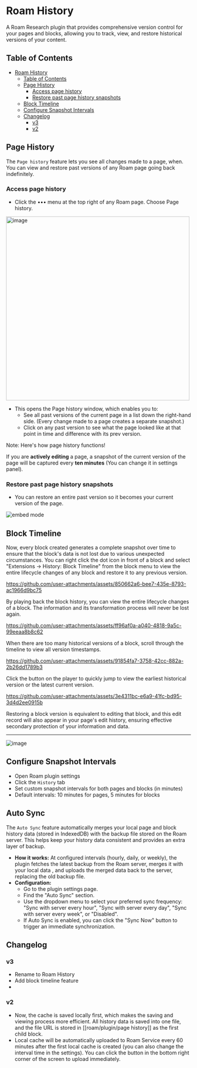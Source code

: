 # Roam History

A Roam Research plugin that provides comprehensive version control for your pages and blocks, allowing you to track, view, and restore historical versions of your content.


## Table of Contents
- [Roam History](#roam-history)
  - [Table of Contents](#table-of-contents)
  - [Page History](#page-history)
    - [Access page history](#access-page-history)
    - [Restore past page history snapshots](#restore-past-page-history-snapshots)
  - [Block Timeline](#block-timeline)
  - [Configure Snapshot Intervals](#configure-snapshot-intervals)
  - [Changelog](#changelog)
    - [v3](#v3)
    - [v2](#v2)



## Page History
The `Page history` feature lets you see all changes made to a page, when. You can view and restore past versions of any Roam page going back indefinitely.


### Access page history

- Click the ••• menu at the top right of any Roam page. Choose Page history.

<img width="500" alt="image" src="https://user-images.githubusercontent.com/23192045/212555750-0537af6b-1045-4b37-a5b6-37a990dea46e.png">


- This opens the Page history window, which enables you to:
  - See all past versions of the current page in a list down the right-hand side. (Every change made to a page creates a separate snapshot.)
  - Click on any past version to see what the page looked like at that point in time and difference with its prev version.

Note: Here's how page history functions!


If you are **actively editing** a page, a snapshot of the current version of the page will be captured every **ten minutes** (You can change it in settings panel).

### Restore past page history snapshots

- You can restore an entire past version so it becomes your current version of the page.


![embed mode](https://user-images.githubusercontent.com/23192045/212555992-d058c221-a59c-4774-9cf4-a62f8b064a6a.gif)



## Block Timeline

Now, every block created generates a complete snapshot over time to ensure that the block's data is not lost due to various unexpected circumstances. You can right click the dot icon in front of a block and select "Extensions -> History: Block Timeline" from the block menu to view the entire lifecycle changes of any block and restore it to any previous version.


https://github.com/user-attachments/assets/850662a6-bee7-435e-8793-ac1966d9bc75


By playing back the block history, you can view the entire lifecycle changes of a block. The information and its transformation process will never be lost again.



https://github.com/user-attachments/assets/ff96af0a-a040-4818-9a5c-99eeaa8b8c62

When there are too many historical versions of a block, scroll through the timeline to view all version timestamps.

https://github.com/user-attachments/assets/91854fa7-3758-42cc-882a-2b26dd1789b3

Click the button on the player to quickly jump to view the earliest historical version or the latest current version.


https://github.com/user-attachments/assets/3e4311bc-e6a9-41fc-bd95-3d4d2ee0915b

Restoring a block version is equivalent to editing that block, and this edit record will also appear in your page's edit history, ensuring effective secondary protection of your information and data.

---

![image](https://github.com/user-attachments/assets/8c19b6bf-4a1c-4b3f-94ad-489004cebd43)


## Configure Snapshot Intervals
- Open Roam plugin settings
- Click the `History` tab
- Set custom snapshot intervals for both pages and blocks (in minutes)
- Default intervals: 10 minutes for pages, 5 minutes for blocks

## Auto Sync
The `Auto Sync` feature automatically merges your local page and block history data (stored in IndexedDB) with the backup file stored on the Roam server. This helps keep your history data consistent and provides an extra layer of backup.

- **How it works:** At configured intervals (hourly, daily, or weekly), the plugin fetches the latest backup from the Roam server, merges it with your local data , and uploads the merged data back to the server, replacing the old backup file.
- **Configuration:**
    - Go to the plugin settings page.
    - Find the "Auto Sync" section.
    - Use the dropdown menu to select your preferred sync frequency: "Sync with server every hour", "Sync with server every day", "Sync with server every week", or "Disabled".
    - If Auto Sync is enabled, you can click the "Sync Now" button to trigger an immediate synchronization.
 


## Changelog

### v3

- Rename to Roam History
- Add block timeline feature
- 

### v2

- Now, the cache is saved locally first, which makes the saving and viewing process more efficient. All history data is saved into one file, and the file URL is stored in [[roam/plugin/page history]] as the first child block.
- Local cache will be automatically uploaded to Roam Service every 60 minutes after the first local cache is created (you can also change the interval time in the settings). You can click the button in the bottom right corner of the screen to upload immediately.
